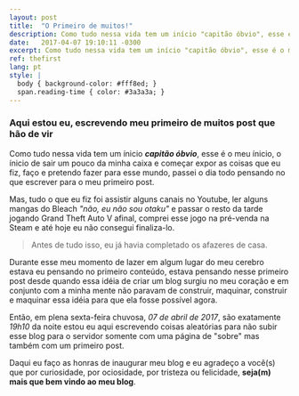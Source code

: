 ```yaml
---
layout: post
title:  "O Primeiro de muitos!"
description: Como tudo nessa vida tem um início "capitão óbvio", esse é o meu ínicio, de sair um pouco da minha caixa e começar expor as coisas que eu fiz, faço e pretendo fazer para.
date:   2017-04-07 19:10:11 -0300
excerpt: Como tudo nessa vida tem um início "capitão óbvio", esse é o meu ínicio, de sair um pouco da minha caixa e começar expor as coisas que eu fiz, faço e pretendo fazer para...
ref: thefirst
lang: pt
style: |
  body { background-color: #fff8ed; }
  span.reading-time { color: #3a3a3a; }
---
```

### Aqui estou eu, escrevendo meu primeiro de muitos post que hão de vir

Como tudo nessa vida tem um ínicio ***capitão óbvio***, esse é o meu ínicio, o ínicio de sair um pouco da minha caixa e começar expor as coisas que eu fiz, faço e pretendo fazer para esse mundo, passei o dia todo pensando no que escrever para o meu primeiro post.   

Mas, tudo o que eu fiz foi assistir alguns canais no Youtube, ler alguns mangas do Bleach *"não, eu não sou otaku"* e passar o resto da tarde jogando Grand Theft Auto V afinal, comprei esse jogo na pré-venda na Steam e até hoje eu não consegui finaliza-lo.   

> Antes de tudo isso, eu já havia completado os afazeres de casa.

Durante esse meu momento de lazer em algum lugar do meu cerebro estava eu pensando no primeiro conteúdo, estava pensando nesse primeiro post desde quando essa idéia de criar um blog surgiu no meu coração e em conjunto com a minha mente não paravam de construir, maquinar, construir e maquinar essa idéia para que ela fosse possível agora.

Então, em plena sexta-feira chuvosa, *07 de abril de 2017*, são exatamente *19h10* da noite estou eu aqui escrevendo coisas aleatórias para não subir esse blog para o servidor somente com uma página de "sobre" mas também com um primeiro post.

Daqui eu faço as honras de inaugurar meu blog e eu agradeço a você(s) que por curiosidade, por ociosidade, por tristeza ou felicidade, **seja(m) mais que bem vindo ao meu blog**.
